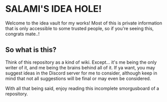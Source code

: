 # SALAMI'S IDEA HOLE!

Welcome to the idea vault for my works! Most of this is private information that is only accessible to some trusted people, so if you're seeing this, congrats mate..!

## So what is this?

Think of this repository as a kind of wiki. Except... it's me being the only writer of it, and me being the brains behind all of it. If ya want, you may suggest ideas in the Discord server for me to consider, although keep in mind that not all suggestions will be final or may even be considered. 

With all that being said, enjoy reading this incomplete smorgusboard of a repository.
